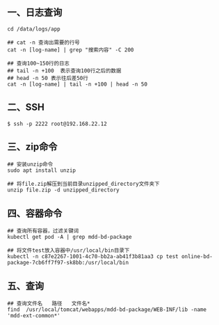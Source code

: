 ## 一、日志查询

```shell
cd /data/logs/app

## cat -n 查询出需要的行号
cat -n [log-name] | grep "搜索内容" -C 200

## 查询100~150行的日志
## tail -n +100  表示查询100行之后的数据
## head -n 50 表示往后差50行
cat -n [log-name] | tail -n +100 | head -n 50
```

## 二、SSH

```shell
$ ssh -p 2222 root@192.168.22.12
```

## 三、zip命令

```shell
## 安装unzip命令
sudo apt install unzip

## 将file.zip解压到当前目录unzipped_directory文件夹下
unzip file.zip -d unzipped_directory
```

## 四、容器命令

```shell
## 查询所有容器，过滤关键词
kubectl get pod -A | grep mdd-bd-package

## 将文件test放入容器中/usr/local/bin目录下
kubectl -n c87e2267-1001-4c70-bb2a-ab41f3b81aa3 cp test online-bd-package-7cb6ff7f97-sk8bb:/usr/local/bin
```

## 五、查询

```shell
## 查询文件名   路径   文件名*
find  /usr/local/tomcat/webapps/mdd-bd-package/WEB-INF/lib -name  'mdd-ext-common*'
```


